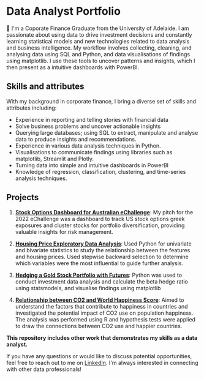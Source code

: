 # Data Analyst Portfolio

👋 I'm a Coporate Finance Graduate from the University of Adelaide. I am passionate about using data to drive investment decisions and constantly learning statistical models and new technologies related to data analysis and business intelligence. My workflow involves collecting, cleaning, and analysing data using SQL and Python, and data visualisations of findings using matplotlib. I use these tools to uncover patterns and insights, which I then present as a intuitive dashboards with PowerBI. 

## Skills and attributes
With my background in corporate finance, I bring a diverse set of skills and attributes including:
- Experience in reporting and telling stories with financial data
- Solve business problems and uncover actionable insights
- Querying large databases; using SQL to extract, manipulate and analyse data to produce insights and recommendations.
- Experience in various data analysis techniques in Python.
- Visualisations to communicate findings using libraries such as matplotlib, Streamlit and Plotly.
- Turning data into simple and intuitive dashboards in PowerBI
- Knowledge of regression, classification, clustering, and time-series analysis techniques.



## Projects

1. **[Stock Options Dashboard for Australian eChallenge](https://buttersaltpepper-finapp-app-cfhlmv.streamlit.app/)**: My pitch for the 2022 eChallenge was a dashboard to track US stock options greek exposures and cluster stocks for portfolio diversification, providing valuable insights for risk management.

2. **[Housing Price Exploratory Data Analysis](https://github.com/your-username/customer-segmentation)**: Used Python for univariate and bivariate statistics to study the relationship between the features and housing prices. Used stepwise backward selection to determine which variables were the most influential to guide further analysis.

3. **[Hedging a Gold Stock Portfolio with Futures](Python_Finance/HedgingMarketRisk.pdf)**: Python was used to conduct investment data analysis and calculate the beta hedge ratio using statsmodels, and visualise findings using matplotlib

4. **[Relationship between CO2 and World Happiness Score](R_co2_vs_happiness/happiness_vs_co2.md)**: Aimed to understand the factors that contribute to happiness in countries and investigated the potential impact of CO2 use on population happiness. The analysis was performed using R and hypothesis tests were applied to draw the connections between CO2 use and happier countries. 


**This repository includes other work that demonstrates my skills as a data analyst.**


If you have any questions or would like to discuss potential opportunities, feel free to reach out to me on [LinkedIn](https://www.linkedin.com/in/jackson-li-/). I'm always interested in connecting with other data professionals!
